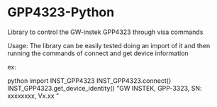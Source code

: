 # GPP4323-Python
Library to control the GW-instek GPP4323 through visa commands

Usage:
The library can be easily tested doing an import of it and then running the commands of connect and get device information

ex:

python
import INST_GPP4323
INST_GPP4323.connect()
INST_GPP4323.get_device_identity()
"GW INSTEK, GPP-3323,  SN: xxxxxxxx, Vx.xx "
